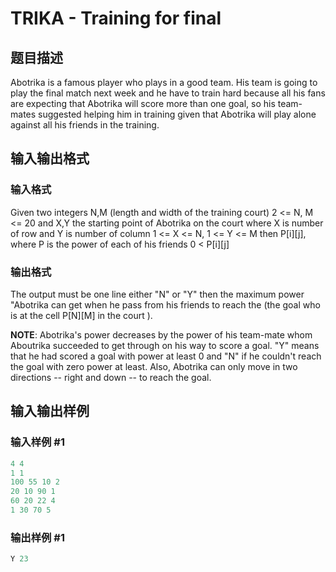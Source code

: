 # TRIKA - Training for final

## 题目描述

 Abotrika is a famous player who plays in a good team. His team is going to play the final match next week and he have to train hard because all his fans are expecting that Abotrika will score more than one goal, so his team-mates suggested helping him in training given that Abotrika will play alone against all his friends in the training.

## 输入输出格式

### 输入格式

Given two integers N,M (length and width of the training court) 2 <= N, M <= 20 and X,Y the starting point of Abotrika on the court where X is number of row and Y is number of column 1 <= X <= N, 1 <= Y <= M then P\[i\]\[j\], where P is the power of each of his friends 0 < P\[i\]\[j\]

### 输出格式

The output must be one line either "N" or "Y" then the maximum power "Abotrika can get when he pass from his friends to reach the (the goal who is at the cell P\[N\]\[M\] in the court ).

**NOTE**: Abotrika's power decreases by the power of his team-mate whom Aboutrika succeeded to get through on his way to score a goal. "Y" means that he had scored a goal with power at least 0 and "N" if he couldn't reach the goal with zero power at least. Also, Abotrika can only move in two directions -- right and down -- to reach the goal.

## 输入输出样例

### 输入样例 #1

```cpp
4 4
1 1
100 55 10 2
20 10 90 1
60 20 22 4
1 30 70 5
```


### 输出样例 #1

```cpp
Y 23
```


